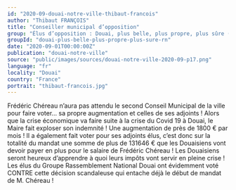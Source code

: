 ```yaml
---
id: "2020-09-douai-notre-ville-thibaut-francois"
author: "Thibaut FRANÇOIS"
title: "Conseiller municipal d’opposition"
group: "Élus d’opposition : Douai, plus belle, plus propre, plus sûre (Rassemblement National)"
groupId: "douai-plus-belle-plus-propre-plus-sure-rn"
date: "2020-09-01T00:00:00Z"
publication: "douai-notre-ville"
source: "public/images/sources/douai-notre-ville-2020-09-p17.png"
language: "fr"
locality: "Douai"
country: "France"
portrait: "thibaut-francois.jpg"
---
```


Frédéric Chéreau n’aura pas attendu le second Conseil Municipal de la ville pour faire voter… sa propre augmentation et celles de ses adjoints ! Alors que la crise économique va faire suite à la crise du Covid 19 à Douai, le Maire fait exploser son indemnité ! Une augmentation de près de 1800 € par mois ! Il a également fait voter pour ses adjoints élus, c’est donc sur la totalité du mandat une somme de plus de 131646 € que les Douaisiens vont devoir payer en plus pour le salaire de Frédéric Chéreau ! Les Douaisiens seront heureux d’apprendre à quoi leurs impôts vont servir en pleine crise ! Les élus du Groupe Rassemblement National Douai ont évidemment voté CONTRE cette décision scandaleuse qui entache déjà le début de mandat de M. Chéreau !
